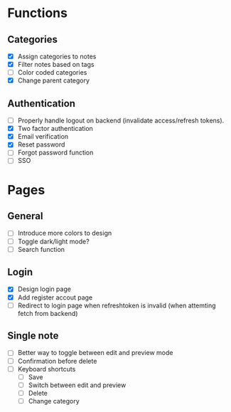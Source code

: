 # Functions

## Categories
- [x] Assign categories to notes
- [x] Filter notes based on tags
- [ ] Color coded categories
- [x] Change parent category

## Authentication
- [ ] Properly handle logout on backend (invalidate access/refresh tokens).
- [x] Two factor authentication
- [x] Email verification
- [x] Reset password
- [ ] Forgot password function
- [ ] SSO

# Pages

## General
- [ ] Introduce more colors to design
- [ ] Toggle dark/light mode?
- [ ] Search function

## Login
- [x] Design login page
- [x] Add register accout page
- [ ] Redirect to login page when refreshtoken is invalid (when attemting fetch from backend)

## Single note
- [ ] Better way to toggle between edit and preview mode
- [ ] Confirmation before delete
- [ ] Keyboard shortcuts
    - [ ] Save
    - [ ] Switch between edit and preview
    - [ ] Delete
    - [ ] Change category
